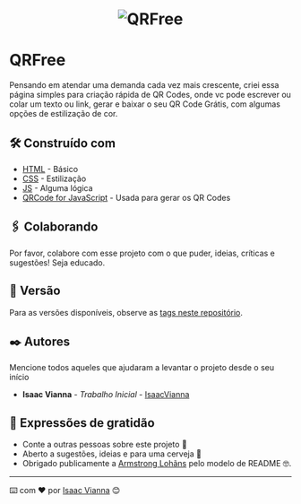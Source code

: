 <h1 align="center">
    <img alt="QRFree" src="https://user-images.githubusercontent.com/60493567/152648585-efcc699d-4224-4449-9905-4bead2a5e94e.png" />
</h1>


# QRFree
Pensando em atendar uma demanda cada vez mais crescente, criei essa página simples para criação rápida de QR Codes, onde vc pode escrever ou colar um texto ou link, gerar e baixar o seu QR Code Grátis, com algumas opções de estilização de cor.

## 🛠️ Construído com

* [HTML](https://developer.mozilla.org/pt-BR/docs/Web/HTML) - Básico
* [CSS](https://developer.mozilla.org/pt-BR/docs/Web/CSS) - Estilização
* [JS](https://developer.mozilla.org/pt-BR/docs/Web/CSS) - Alguma lógica
* [QRCode for JavaScript](http://www.d-project.com/) - Usada para gerar os QR Codes

## 🖇️ Colaborando

Por favor, colabore com esse projeto com o que puder, ideias, críticas e sugestões! Seja educado.

## 📌 Versão

Para as versões disponíveis, observe as [tags neste repositório](https://github.com/isaacviannadev/QRFree). 

## ✒️ Autores

Mencione todos aqueles que ajudaram a levantar o projeto desde o seu início

* **Isaac Vianna** - *Trabalho Inicial* - [IsaacVianna](https://github.com/isaacviannadev)

## 🎁 Expressões de gratidão

* Conte a outras pessoas sobre este projeto 📢
* Aberto a sugestões, ideias e para uma cerveja 🍺 
* Obrigado publicamente a [Armstrong Lohãns](https://gist.github.com/lohhans)  pelo modelo de README 🤓.


---
⌨️ com ❤️ por [Isaac Vianna](https://github.com/isaacviannadev) 😊
